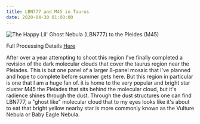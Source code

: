 ```yaml
---
title: LBN777 and M45 in Taurus
date: 2020-04-30 01:00:00
---
```


![The Happy Lil' Ghost Nebula (LBN777) to the Pleides (M45)](/Widefield/Taurus/P3.123x120s.integration.Crop.DBE.BN.CC.Solved.PCC.NR.Processed.Draft3.Web.jpg "The Happy Lil' Ghost Nebula (LBN777) to the Pleides (M45)")

Full Processing Details [Here](/Widefield/Taurus/P3/)

After over a year attempting to shoot this region I've finally completed a revision of the dark molecular clouds that cover the taurus region near the Pleiades.  This is but one panel of a larger 8-panel mosaic that I've planned and hope to complete before summer gets here.  But this region in particular is one that I am a huge fan of.  it is home to the very popular and bright star cluster M45 the Pleiades that sits behind the molecular cloud, but it's radience shines through the dust.  Through the dust structures one can find LBN777, a "ghost like" molecular cloud that to my eyes looks like it's about to eat that bright yellow nearby star is more commonly known as the Vulture Nebula or Baby Eagle Nebula.  
